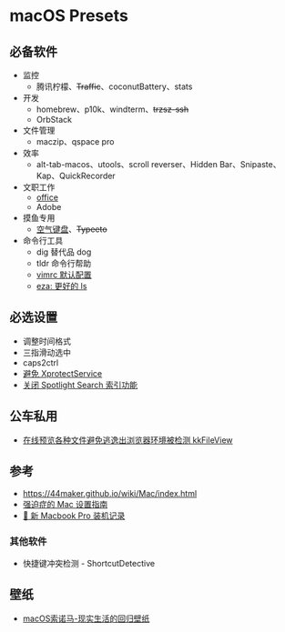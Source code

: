 # macOS Presets

## 必备软件
- 监控
  - 腾讯柠檬、~~Traffic~~、coconutBattery、stats
- 开发
  - homebrew、p10k、windterm、~~trzsz-ssh~~
  - OrbStack
- 文件管理
  - maczip、qspace pro
- 效率
  - alt-tab-macos、utools、scroll reverser、Hidden Bar、Snipaste、Kap、QuickRecorder
- 文职工作
  - [office](https://gist.github.com/zthxxx/9ddc171d00df98cbf8b4b0d8469ce90a)
  - Adobe
- 摸鱼专用
  - [空气键盘](https://xtool.club/app/airkeyboard)、~~Typeeto~~
- 命令行工具
  - dig 替代品 dog
  - tldr 命令行帮助
  - [vimrc 默认配置](https://github.com/amix/vimrc)
  - [eza: 更好的 ls](https://github.com/eza-community/eza)

## 必选设置
- 调整时间格式
- 三指滑动选中
- caps2ctrl
- [避免 XprotectService](https://catcoding.me/p/apple-perf/)
- [关闭 Spotlight Search 索引功能](https://blog.csdn.net/hadues/article/details/127889004)

## 公车私用
- [在线预览各种文件避免逃逸出浏览器环境被检测 kkFileView](https://github.com/kekingcn/kkFileView)

## 参考
- https://44maker.github.io/wiki/Mac/index.html
- [强迫症的 Mac 设置指南](https://github.com/macdao/ocds-guide-to-setting-up-mac)
- [📝 新 Macbook Pro 装机记录](https://www.rustc.cloud/mac-install)

### 其他软件
- 快捷键冲突检测 - ShortcutDetective

## 壁纸
- [macOS索诺马-现实生活的回归壁纸](https://www.dylanmcd.com/blog/macos-sonoma-wallpapers/)
